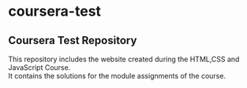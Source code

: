 # coursera-test
## Coursera Test Repository  
This repository includes the website created during the HTML,CSS and JavaScript Course.  
It contains the solutions for the module assignments of the course.
